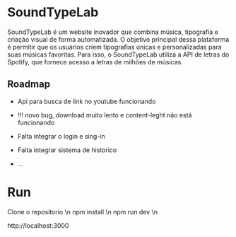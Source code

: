 
# SoundTypeLab

SoundTypeLab é um website inovador que combina música, tipografia e criação visual de forma automatizada. O objetivo principal dessa plataforma é permitir que os usuários criem tipografias únicas e personalizadas para suas músicas favoritas. Para isso, o SoundTypeLab utiliza a API de letras do Spotify, que fornece acesso a letras de milhões de músicas.


## Roadmap

- Api para busca de link no youtube funcionando

- !!! novo bug, download muito lento e content-leght não está funcionando 

- Falta integrar o login e sing-in

- Falta integrar sistema de historico

- ...

# Run

 Clone o repositorio \n
 npm install \n
 npm run dev \n

 http://localhost:3000
